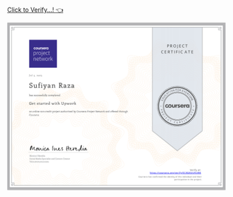 [Click to Verify...! 👈](https://coursera.org/verify/ECKGKUUFLV8K)






<img align="center" src="Get Started with Upwork.png" alt="Get Started with Upwork">
